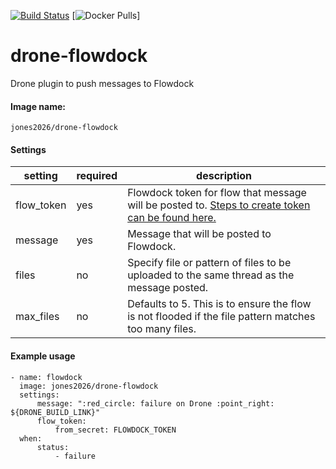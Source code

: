 [![Build Status](https://cloud.drone.io/api/badges/jones2026/drone-flowdock/status.svg)](https://cloud.drone.io/jones2026/drone-flowdock)
[![Docker Pulls](https://img.shields.io/docker/pulls/jones2026/drone-flowdock)]

# drone-flowdock
Drone plugin to push messages to Flowdock

#### Image name:
`jones2026/drone-flowdock`

#### Settings

| setting | required | description |
------------- | ------------- | ----------
flow_token | yes | Flowdock token for flow that message will be posted to. [Steps to create token can be found here.](docs/flowdock-setup.md)
message | yes | Message that will be posted to Flowdock.
files | no | Specify file or pattern of files to be uploaded to the same thread as the message posted.
max_files | no | Defaults to 5. This is to ensure the flow is not flooded if the file pattern matches too many files.

#### Example usage

```
- name: flowdock
  image: jones2026/drone-flowdock
  settings:
      message: ":red_circle: failure on Drone :point_right: ${DRONE_BUILD_LINK}"
      flow_token:
          from_secret: FLOWDOCK_TOKEN
  when:
      status:
          - failure
```
